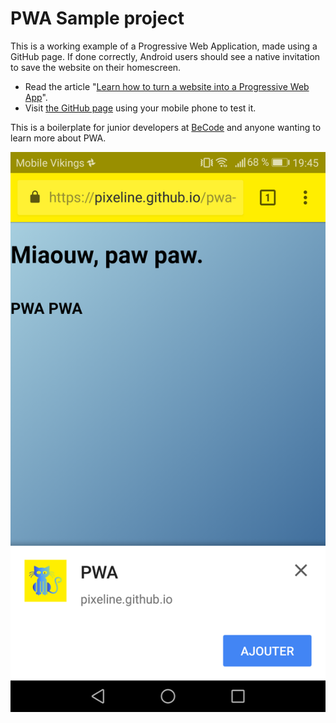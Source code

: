# PWA Sample project

This is a working example of a Progressive Web Application, made using a GitHub page. If done correctly, Android users should see a native invitation to save the website on their homescreen.

- Read the article "[Learn how to turn a website into a Progressive Web App](https://dev.to/pixeline/the-easy-way-to-turn-a-website-into-a-progressive-web-app-77g)".
- Visit [the GitHub page](https://pixeline.github.io/pwa-example/index.html) using your mobile phone to test it.

This is a boilerplate for junior developers at [BeCode](http://www.becode.org) and anyone wanting to learn more about PWA.

![](./SOURCES/add-to-homescreen.png)

